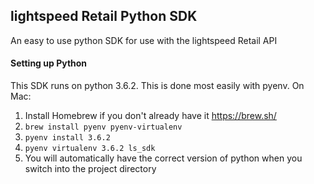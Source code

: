 ## lightspeed Retail Python SDK ##

An easy to use python SDK for use with the lightspeed Retail API

#### Setting up Python ####

This SDK runs on python 3.6.2. This is done most easily with pyenv. On Mac:

1. Install Homebrew if you don't already have it https://brew.sh/
1. ```brew install pyenv pyenv-virtualenv```
1. ```pyenv install 3.6.2```
1. ```pyenv virtualenv 3.6.2 ls_sdk```
1. You will automatically have the correct version of python when you switch
into the project directory
